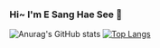 ### Hi~ I'm E Sang Hae See 👋

<!--
**runnz121/runnz121** is a ✨ _special_ ✨ repository because its `README.md` (this file) appears on your GitHub profile.

Here are some ideas to get you started:

- 🔭 I’m currently working on ...
- 🌱 I’m currently learning ...
- 👯 I’m looking to collaborate on ...
- 🤔 I’m looking for help with ...
- 💬 Ask me about ...
- 📫 How to reach me: ...
- 😄 Pronouns: ...
- ⚡ Fun fact: ...
[![willianrod's wakatime stats](https://github-readme-stats.vercel.app/api/wakatime?username=runnz121)](https://github.com/anuraghazra/github-readme-stats)
-->
![Anurag's GitHub stats](https://github-readme-stats.vercel.app/api?username=runnz121&show_icons=true&theme=dracula)
[![Top Langs](https://github-readme-stats.vercel.app/api/top-langs/?username=runnz121&layout=compact)](https://github.com/anuraghazra/github-readme-stats)





